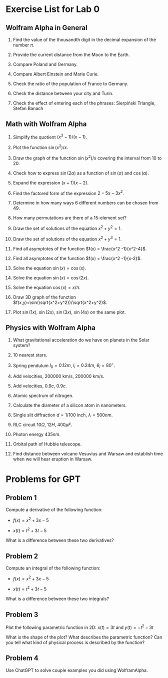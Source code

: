 # Exercise List for Lab 0 

## Wolfram Alpha in General 

1.  Find the value of the thousandth digit in the decimal expansion of
    the number $\pi$.

2.  Provide the current distance from the Moon to the Earth.

3.  Compare Poland and Germany.

4.  Compare Albert Einstein and Marie Curie.

5.  Check the ratio of the population of France to Germany.

6.  Check the distance between your city and Turin.

7.  Check the effect of entering each of the phrases: Sierpiński
    Triangle, Stefan Banach

## Math with Wolfram Alpha 

1.  Simplify the quotient $(x^3-1)/(x-1)$.

2.  Plot the function $\sin(x^2)/x$.

3.  Draw the graph of the function $\sin(x^2)/x$ covering the interval
    from 10 to 20.

4.  Check how to express $\sin(2\alpha)$ as a function of $\sin(\alpha)$
    and $\cos(\alpha)$.

5.  Expand the expression $(x+1)(x-2)$.

6.  Find the factored form of the expression $2 - 5x - 3x^2$.

7. Determine in how many ways 6 different numbers can be chosen from
    49.

8. How many permutations are there of a 15-element set?

9. Draw the set of solutions of the equation $x^2 + y^2 = 1$.

10. Draw the set of solutions of the equation $x^2 + y^3 = 1$.

11. Find all asymptotes of the function $f(x) = \frac{x^2 -1}{x^2-4}$.

12. Find all asymptotes of the function $f(x) = \frac{x^2 -1}{x-2}$.

13. Solve the equation $\sin(x) = \cos(x)$.

14. Solve the equation $\sin(x) = \cos(2x)$.

15. Solve the equation $\cos(x) = x/\pi$.

16. Draw 3D graph of the function
    $f(x,y)=\sin(\sqrt{x^2+y^2})/\sqrt{x^2+y^2}$.

21. Plot $\sin(1x)$, $\sin(2x)$, $\sin(3x)$, $\sin(4x)$ on the same
    plot.

## Physics with Wolfram Alpha 

1.  What gravitational acceleration do we have on planets in the Solar
    system?

2.  10 nearest stars.

3.  Spring pendulum $l_0=0.12m$, $l_i=0.24m$, $\theta_i=80^\circ$.

4.  Add velocities, $200000$ km/s, $200000$ km/s.

5.  Add velocities, $0.9c$, $0.9c$.

6.  Atomic spectrum of nitrogen.

7.  Calculate the diameter of a silicon atom in nanometers.

8.  Single slit diffraction $d=1/100$ inch, $\lambda=500nm$.

9.  RLC circuit $10\Omega$, $12H$, $400\mu F$.

10. Photon energy $435nm$.

11. Orbital path of Hubble telescope.

12. Find distance between volcano Vesuvius and Warsaw and establish time
    when we will hear eruption in Warsaw.

# Problems for GPT 

## Problem 1 

Compute a derivative of the following function:

-   $f(x) = x^2 + 3x - 5$

-   $x(t) = t^2 + 3t - 5$

What is a difference between these two derivatives?

## Problem 2 

Compute an integral of the following function:

-   $f(x) = x^2 + 3x - 5$

-   $x(t) = t^2 + 3t - 5$

What is a difference between these two integrals?

## Problem 3 

Plot the following parametric function in 2D:
$x(t) = 3t$ and $y(t) = -t^2 - 3t$

What is the shape of the plot? What describes the parametric function?
Can you tell what kind of physical process is described by the function?

## Problem 4

Use ChatGPT to solve couple examples you did using WolframAlpha.
